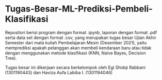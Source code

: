 # Tugas-Besar-ML-Prediksi-Pembeli-Klasifikasi
Repositori berisi program dengan format .ipynb, laporan dengan format .pdf serta data set dengan format .csv, yang merupakan tugas besar Ujian Akhir Semester dari mata kuliah Pembelajaran Mesin (Desember 2021), yaitu memprediksi apakah pelanggan akan membeli kendaraan baru atau tidak dengan menggunakan metode klasifikasi (KNN, Naive Bayes, Decision Tree).

Tugas besar ini dikerjaan secara berkelompok oleh Egi Shidqi Rabbani (1301190443) dan Haviza Aufa Labiba I. (1301194046)

